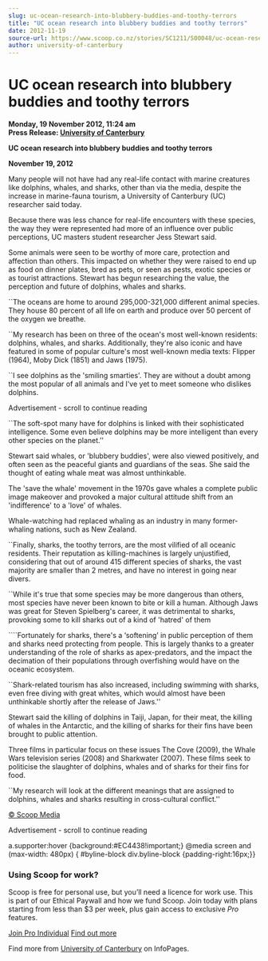 ```yaml
---
slug: uc-ocean-research-into-blubbery-buddies-and-toothy-terrors
title: "UC ocean research into blubbery buddies and toothy terrors"
date: 2012-11-19
source-url: https://www.scoop.co.nz/stories/SC1211/S00048/uc-ocean-research-into-blubbery-buddies-and-toothy-terrors.htm
author: university-of-canterbury
---
```

UC ocean research into blubbery buddies and toothy terrors
==========================================================

**Monday, 19 November 2012, 11:24 am**  
**Press Release: [University of Canterbury](https://info.scoop.co.nz/University_of_Canterbury)**

**UC ocean research into blubbery buddies and toothy terrors**  
  
**November 19, 2012**

Many people will not have had any real-life contact with marine creatures like dolphins, whales, and sharks, other than via the media, despite the increase in marine-fauna tourism, a University of Canterbury (UC) researcher said today.

Because there was less chance for real-life encounters with these species, the way they were represented had more of an influence over public perceptions, UC masters student researcher Jess Stewart said.

Some animals were seen to be worthy of more care, protection and affection than others. This impacted on whether they were raised to end up as food on dinner plates, bred as pets, or seen as pests, exotic species or as tourist attractions. Stewart has begun researching the value, the perception and future of dolphins, whales and sharks.

\`\`The oceans are home to around 295,000-321,000 different animal species. They house 80 percent of all life on earth and produce over 50 percent of the oxygen we breathe.

\`\`My research has been on three of the ocean's most well-known residents: dolphins, whales, and sharks. Additionally, they're also iconic and have featured in some of popular culture's most well-known media texts: Flipper (1964), Moby Dick (1851) and Jaws (1975).

\`\`I see dolphins as the 'smiling smarties'. They are without a doubt among the most popular of all animals and I've yet to meet someone who dislikes dolphins.

Advertisement - scroll to continue reading





\`\`The soft-spot many have for dolphins is linked with their sophisticated intelligence. Some even believe dolphins may be more intelligent than every other species on the planet.’’

Stewart said whales, or 'blubbery buddies', were also viewed positively, and often seen as the peaceful giants and guardians of the seas. She said the thought of eating whale meat was almost unthinkable.

The 'save the whale' movement in the 1970s gave whales a complete public image makeover and provoked a major cultural attitude shift from an 'indifference' to a 'love' of whales.

Whale-watching had replaced whaling as an industry in many former-whaling nations, such as New Zealand.

\`\`Finally, sharks, the toothy terrors, are the most vilified of all oceanic residents. Their reputation as killing-machines is largely unjustified, considering that out of around 415 different species of sharks, the vast majority are smaller than 2 metres, and have no interest in going near divers.

\`\`While it's true that some species may be more dangerous than others, most species have never been known to bite or kill a human. Although Jaws was great for Steven Spielberg's career, it was detrimental to sharks, provoking some to kill sharks out of a kind of 'hatred' of them

\`\`\`\`Fortunately for sharks, there's a ‘softening’ in public perception of them and sharks need protecting from people. This is largely thanks to a greater understanding of the role of sharks as apex-predators, and the impact the decimation of their populations through overfishing would have on the oceanic ecosystem.

\`\`Shark-related tourism has also increased, including swimming with sharks, even free diving with great whites, which would almost have been unthinkable shortly after the release of Jaws.''

Stewart said the killing of dolphins in Taiji, Japan, for their meat, the killing of whales in the Antarctic, and the killing of sharks for their fins have been brought to public attention.

Three films in particular focus on these issues The Cove (2009), the Whale Wars television series (2008) and Sharkwater (2007). These films seek to politicise the slaughter of dolphins, whales and of sharks for their fins for food.

\`\`My research will look at the different meanings that are assigned to dolphins, whales and sharks resulting in cross-cultural conflict.''  

[© Scoop Media](http://www.scoop.co.nz/about/terms.html)  

Advertisement - scroll to continue reading



a.supporter:hover {background:#EC4438!important;} @media screen and (max-width: 480px) { #byline-block div.byline-block {padding-right:16px;}}

### Using Scoop for work?

Scoop is free for personal use, but you’ll need a licence for work use. This is part of our Ethical Paywall and how we fund Scoop. Join today with plans starting from less than $3 per week, plus gain access to exclusive _Pro_ features.  
  
[Join Pro Individual](https://pro.scoop.co.nz/Individual/?from=ProIn24) [Find out more](https://pro.scoop.co.nz/using-scoop-for-work/?from=ProIn24)

Find more from [University of Canterbury](https://info.scoop.co.nz/University_of_Canterbury) on InfoPages.